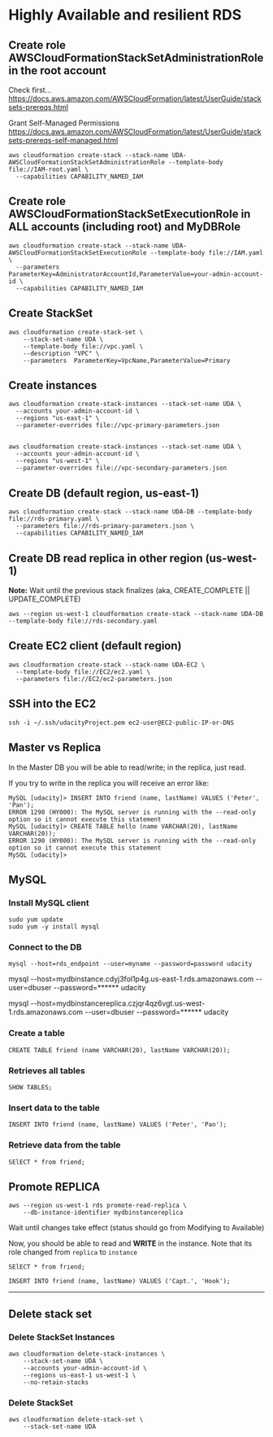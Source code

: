 
# Highly Available and resilient RDS


## Create role AWSCloudFormationStackSetAdministrationRole in the root account

Check first... https://docs.aws.amazon.com/AWSCloudFormation/latest/UserGuide/stacksets-prereqs.html

Grant Self-Managed Permissions
https://docs.aws.amazon.com/AWSCloudFormation/latest/UserGuide/stacksets-prereqs-self-managed.html

```shell
aws cloudformation create-stack --stack-name UDA-AWSCloudFormationStackSetAdministrationRole --template-body file://IAM-root.yaml \
  --capabilities CAPABILITY_NAMED_IAM
```

## Create role AWSCloudFormationStackSetExecutionRole in ALL accounts (including root) and MyDBRole

```shell
aws cloudformation create-stack --stack-name UDA-AWSCloudFormationStackSetExecutionRole --template-body file://IAM.yaml \
  --parameters  ParameterKey=AdministratorAccountId,ParameterValue=your-admin-account-id \
  --capabilities CAPABILITY_NAMED_IAM
```

## Create StackSet

```shell
aws cloudformation create-stack-set \
    --stack-set-name UDA \
    --template-body file://vpc.yaml \
    --description "VPC" \
    --parameters  ParameterKey=VpcName,ParameterValue=Primary
```

## Create instances

```shell
aws cloudformation create-stack-instances --stack-set-name UDA \
  --accounts your-admin-account-id \
  --regions "us-east-1" \
  --parameter-overrides file://vpc-primary-parameters.json


aws cloudformation create-stack-instances --stack-set-name UDA \
  --accounts your-admin-account-id \
  --regions "us-west-1" \
  --parameter-overrides file://vpc-secondary-parameters.json
```

## Create DB (default region, us-east-1)

```shell
aws cloudformation create-stack --stack-name UDA-DB --template-body file://rds-primary.yaml \
  --parameters file://rds-primary-parameters.json \
  --capabilities CAPABILITY_NAMED_IAM
```

## Create DB read replica in other region (us-west-1)

**Note:** Wait until the previous stack finalizes (aka, CREATE_COMPLETE || UPDATE_COMPLETE)

```shell
aws --region us-west-1 cloudformation create-stack --stack-name UDA-DB --template-body file://rds-secondary.yaml
```

## Create EC2 client (default region)

```shell
aws cloudformation create-stack --stack-name UDA-EC2 \
  --template-body file://EC2/ec2.yaml \
  --parameters file://EC2/ec2-parameters.json
```

## SSH into the EC2

```shell
ssh -i ~/.ssh/udacityProject.pem ec2-user@EC2-public-IP-or-DNS
```

## Master vs Replica

In the Master DB you will be able to read/write; in the replica, just read. 

If you try to write in the replica you will receive an error like:
```shell
MySQL [udacity]> INSERT INTO friend (name, lastName) VALUES ('Peter', 'Pan');
ERROR 1290 (HY000): The MySQL server is running with the --read-only option so it cannot execute this statement
MySQL [udacity]> CREATE TABLE hello (name VARCHAR(20), lastName VARCHAR(20));
ERROR 1290 (HY000): The MySQL server is running with the --read-only option so it cannot execute this statement
MySQL [udacity]>
```

## MySQL

### Install MySQL client

```shell
sudo yum update
sudo yum -y install mysql
```

### Connect to the DB

```shell
mysql --host=rds_endpoint --user=myname --password=password udacity
```

mysql --host=mydbinstance.cdyj3fol1p4g.us-east-1.rds.amazonaws.com --user=dbuser --password=****** udacity


mysql --host=mydbinstancereplica.czjqr4qz6vgt.us-west-1.rds.amazonaws.com --user=dbuser --password=****** udacity

### Create a table

```shell
CREATE TABLE friend (name VARCHAR(20), lastName VARCHAR(20));
```

### Retrieves all tables

```shell
SHOW TABLES;
```

### Insert data to the table

```shell
INSERT INTO friend (name, lastName) VALUES ('Peter', 'Pan');
```

### Retrieve data from the table

```shell
SElECT * from friend;
```

## Promote REPLICA 

```shell
aws --region us-west-1 rds promote-read-replica \
    --db-instance-identifier mydbinstancereplica
``` 

Wait until changes take effect (status should go from Modifying to Available)

Now, you should be able to read and **WRITE** in the instance.
Note that its role changed from `replica` to `instance`

```shell
SElECT * from friend;

INSERT INTO friend (name, lastName) VALUES ('Capt.', 'Hook');
```

---

## Delete stack set

### Delete StackSet Instances 
```shell
aws cloudformation delete-stack-instances \
    --stack-set-name UDA \
    --accounts your-admin-account-id \
    --regions us-east-1 us-west-1 \
    --no-retain-stacks
```

### Delete StackSet 

```shell
aws cloudformation delete-stack-set \
    --stack-set-name UDA
```